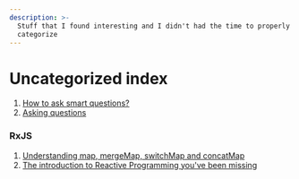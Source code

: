 ```yaml
---
description: >-
  Stuff that I found interesting and I didn't had the time to properly
  categorize
---
```


# Uncategorized index

1. [How to ask smart questions?](http://www.catb.org/esr/faqs/smart-questions.html#intro)
2. [Asking questions](https://www.aaronkharris.com/asking-questions)

### RxJS

1. [Understanding map, mergeMap, switchMap and concatMap](https://medium.com/@luukgruijs/understanding-rxjs-map-mergemap-switchmap-and-concatmap-833fc1fb09ff)
2. [The introduction to Reactive Programming you've been missing](https://gist.github.com/staltz/868e7e9bc2a7b8c1f754)



